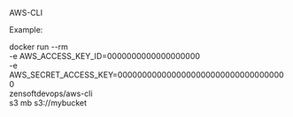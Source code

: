 AWS-CLI

Example:

docker run --rm  \
    -e AWS_ACCESS_KEY_ID=0000000000000000000 \
    -e AWS_SECRET_ACCESS_KEY=00000000000000000000000000000000000 \
    zensoftdevops/aws-cli \
    s3 mb s3://mybucket
